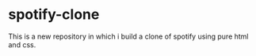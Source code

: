 # spotify-clone
This is a new repository in which i build a clone of spotify using pure html and css.
